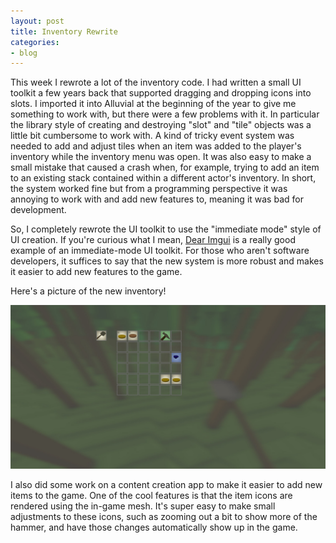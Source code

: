 ```yaml
---
layout: post
title: Inventory Rewrite
categories:
- blog
---
```


This week I rewrote a lot of the inventory code.
I had written a small UI toolkit a few years back that supported dragging and dropping icons into slots.
I imported it into Alluvial at the beginning of the year to give me something to work with, but there were a few problems with it.
In particular the library style of creating and destroying "slot" and "tile" objects was a little bit cumbersome to work with.
A kind of tricky event system was needed to add and adjust tiles when an item was added to the player's inventory while the inventory menu was open.
It was also easy to make a small mistake that caused a crash when, for example, trying to add an item to an existing stack contained within a different actor's inventory.
In short, the system worked fine but from a programming perspective it was annoying to work with and add new features to, meaning it was bad for development.

So, I completely rewrote the UI toolkit to use the "immediate mode" style of UI creation.
If you're curious what I mean, [Dear Imgui](https://github.com/ocornut/imgui#references) is a really good example of an immediate-mode UI toolkit.
For those who aren't software developers, it suffices to say that the new system is more robust and makes it easier to add new features to the game.

Here's a picture of the new inventory!

![Inventory](/img/blog/Inventory.jpg)

I also did some work on a content creation app to make it easier to add new items to the game.
One of the cool features is that the item icons are rendered using the in-game mesh.
It's super easy to make small adjustments to these icons, such as zooming out a bit to show more of the hammer, and have those changes automatically show up in the game.
